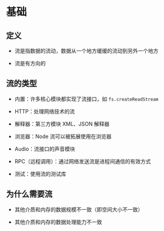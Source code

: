 # 基础

## 定义

  - 流是指数据的流动，数据从一个地方缓缓的流动到另外一个地方

  - 流是有方向的

## 流的类型

  - 内置：许多核心模块都实现了流接口，如 `fs.createReadStream`

  - HTTP：处理网络技术的流

  - 解释器：第三方模块 XML、JSON 解释器

  - 浏览器：Node 流可以被拓展使用在浏览器

  - Audio：流接口的声音模块

  - RPC（远程调用）：通过网络发送流是进程间通信的有效方式

  - 测试：使用流的测试库

## 为什么需要流

  - 其他介质和内存的数据规模不一致（即空间大小不一致）

  - 其他介质和内存的数据处理能力不一致
